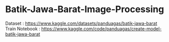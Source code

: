 # Batik-Jawa-Barat-Image-Processing

Dataset : https://www.kaggle.com/datasets/panduagas/batik-jawa-barat
Train Notebook : https://www.kaggle.com/code/panduagas/create-model-batik-jawa-barat
